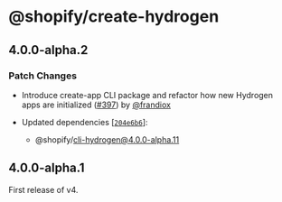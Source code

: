 # @shopify/create-hydrogen

## 4.0.0-alpha.2

### Patch Changes

- Introduce create-app CLI package and refactor how new Hydrogen apps are initialized ([#397](https://github.com/Shopify/h2/pull/397)) by [@frandiox](https://github.com/frandiox)

- Updated dependencies [[`204e6b6`](https://github.com/Shopify/h2/commit/204e6b683ffb0114a5e30d49cd45b79ff26386f6)]:
  - @shopify/cli-hydrogen@4.0.0-alpha.11

## 4.0.0-alpha.1

First release of v4.
